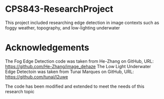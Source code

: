 # CPS843-ResearchProject

This project included researching edge detection in image contexts such as foggy weather, topography, and low-lighting underwater

# Acknowledgements
The Fog Edge Detection code was taken from He-Zhang on GitHub, URL: https://github.com/He-Zhang/image_dehaze
The Low Light Underwater Edge Detectoin was taken from Tunai Marques on GitHub, URL: https://github.com/tunai/l2uwe

The code has been modified and extended to meet the needs of this research topic
